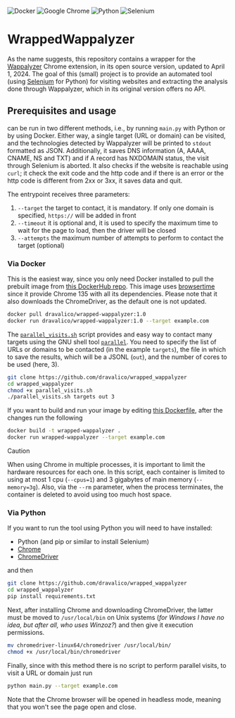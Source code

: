 ![Docker](https://img.shields.io/badge/Docker-2CA5E0?style=for-the-badge&logo=docker&logoColor=white)
![Google Chrome](https://img.shields.io/badge/Google%20Chrome-4285F4?style=for-the-badge&logo=GoogleChrome&logoColor=white)
![Python](https://img.shields.io/badge/Python-3776AB?style=for-the-badge&logo=python&logoColor=white)
![Selenium](https://img.shields.io/badge/-selenium-%43B02A?style=for-the-badge&logo=selenium&logoColor=white)

# WrappedWappalyzer

As the name suggests, this repository contains a wrapper for the [Wappalyzer](https://github.com/HTTPArchive/wappalyzer)
Chrome extension, in its open source version, updated to April 1, 2024. The goal of this (small) project is to provide
an automated tool (using [Selenium](https://www.selenium.dev/) for Python) for visiting websites and extracting the
analysis done through Wappalyzer, which in its original version offers no API.

## Prerequisites and usage

can be run in two different methods, i.e., by running `main.py` with Python or by using Docker.
Either way, a single target (URL or domain) can be visited, and the technologies detected by Wappalyzer will be printed
to `stdout` formatted as JSON. Additionally, it saves DNS information (A, AAAA, CNAME, NS and TXT) and if A record has
NXDOMAIN status, the visit through Selenium is aborted. It also checks if the website is reachable using `curl`; it
check the exit code and the http code and if there is an error or the http code is different from 2xx or 3xx, it saves
data and quit.

The entrypoint receives three parameters:

1. `--target` the target to contact, it is mandatory. If only one domain is specified, `https://` will be added in front
2. `--timeout` it is optional and, it is used to specify the maximum time to wait for the page to load, then the driver
   will be closed
3. `--attempts` the maximum number of attempts to perform to contact the target (optional)

### Via Docker

This is the easiest way, since you only need Docker installed to pull the prebuilt image
from [this DockerHub repo](https://hub.docker.com/repository/docker/dravalico/wrapped-wappalyzer/general). This image
uses [browsertime](https://hub.docker.com/r/sitespeedio/browsertime/) since it provide Chrome 135 with all its
dependencies. Please note that it also downloads the ChromeDriver, as the default one is not updated.

```sh
docker pull dravalico/wrapped-wappalyzer:1.0
docker run dravalico/wrapped-wappalyzer:1.0 --target example.com
```

The [`parallel_visits.sh`](parallel_visits.sh) script provides and easy way to contact many targets using the GNU shell
tool [`parallel`](https://www.gnu.org/software/parallel/). You need to specify the list of URLs or domains to be
contacted (in the example `targets`), the file in which to save the results, which will be a JSONL (`out`), and the
number of cores to be used (here, 3).

```sh
git clone https://github.com/dravalico/wrapped_wappalyzer
cd wrapped_wappalyzer
chmod +x parallel_visits.sh
./parallel_visits.sh targets out 3
```

If you want to build and run your image by editing [this Dockerfile](Dockerfile), after the changes run the following

```sh
docker build -t wrapped-wappalyzer .
docker run wrapped-wappalyzer --target example.com
```

> [!CAUTION]
> When using Chrome in multiple processes, it is important to limit the hardware resources for each one. In this script,
> each container is limited to using at most 1 cpu (`--cpus=1`) and 3 gigabytes of main memory (`--memory=3g`). Also,
> via the `--rm` parameter, when the process terminates, the container is deleted to avoid using too much host space.

### Via Python

If you want to run the tool using Python you will need to have installed:

- Python (and pip or similar to install Selenium)
- [Chrome](https://www.google.it/intl/en/chrome/?brand=JJTC&ds_kid=43700059034491703&gclsrc=aw.ds&gad_source=1)
- [ChromeDriver](https://developer.chrome.com/docs/chromedriver/downloads)

and then

```sh
git clone https://github.com/dravalico/wrapped_wappalyzer
cd wrapped_wappalyzer
pip install requirements.txt
```

Next, after installing Chrome and downloading ChromeDriver, the latter must be moved to `/usr/local/bin` on Unix
systems (*for Windows I have no idea, but after all, who uses Winzoz?*) and then give it execution permissions.

```sh
mv chromedriver-linux64/chromedriver /usr/local/bin/ 
chmod +x /usr/local/bin/chromedriver
```

Finally, since with this method there is no script to perform parallel visits, to visit a URL or domain just run

```sh
python main.py --target example.com
```

Note that the Chrome browser will be opened in headless mode, meaning that you won't see the page open and close.
